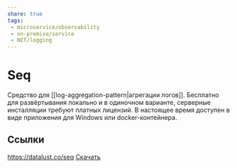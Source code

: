 ```yaml
---
share: true
tags:
 - microservice/observability
 - on-premise/service
 - NET/logging
---
```

# Seq
Средство для [[log-aggregation-pattern|агрегации логов]]. Бесплатно для развёртывания локально и в одиночном варианте, серверные инсталляции требуют платных лицензий.
В настоящее время доступен в виде приложения для Windows или docker-контейнера.

## Ссылки
https://datalust.co/seq
[Скачать](https://datalust.co/download)